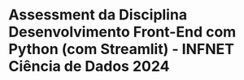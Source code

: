 # Assessment da Disciplina Desenvolvimento Front-End com Python (com Streamlit) - INFNET Ciência de Dados 2024